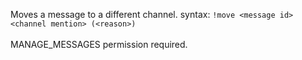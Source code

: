 Moves a message to a different channel.
syntax: `!move <message id> <channel mention> (<reason>)`<br />
<br />
MANAGE_MESSAGES permission required.